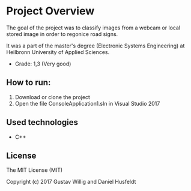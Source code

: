 # Project Overview
The goal of the project was to classify images from a webcam or local stored image in order to regonice road signs.

It was a part of the master's degree (Electronic Systems Engineering) at Heilbronn University of Applied Sciences.

* Grade: 1,3 (Very good)

## How to run:
 1. Download or clone the project
 2. Open the file ConsoleApplication1.sln in Visual Studio 2017

## Used technologies
* C++


## License
The MIT License (MIT)

Copyright (c) 2017 Gustav Willig and Daniel Husfeldt

